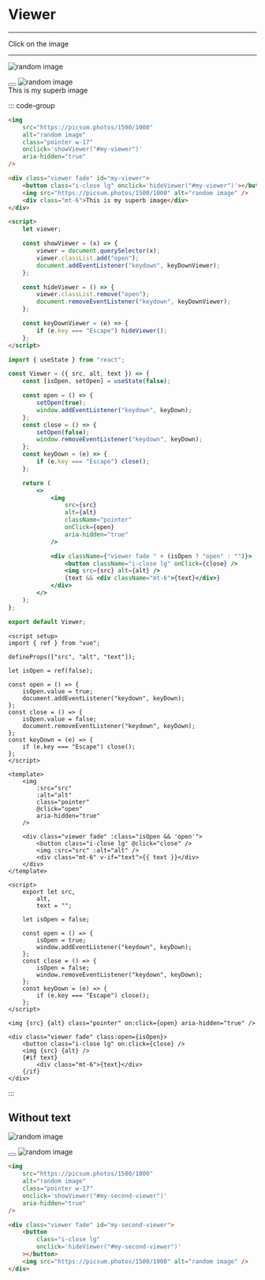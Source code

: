 # Viewer

---

Click on the image

---

<img
    src="https://picsum.photos/1500/1000"
    alt="random image"
    class="pointer w-17"
    onclick='showViewer("#my-viewer")'
    aria-hidden="true"
/>

<div class="viewer fade" id="my-viewer">
    <button class="i-close lg" onclick='hideViewer("#my-viewer")'></button>
    <img src="https://picsum.photos/1500/1000" alt="random image" />
    <div class="mt-6">This is my superb image</div>
</div>

::: code-group

```html [HTML]
<img
    src="https://picsum.photos/1500/1000"
    alt="random image"
    class="pointer w-17"
    onclick='showViewer("#my-viewer")'
    aria-hidden="true"
/>

<div class="viewer fade" id="my-viewer">
    <button class="i-close lg" onclick='hideViewer("#my-viewer")'></button>
    <img src="https://picsum.photos/1500/1000" alt="random image" />
    <div class="mt-6">This is my superb image</div>
</div>

<script>
    let viewer;

    const showViewer = (x) => {
        viewer = document.querySelector(x);
        viewer.classList.add("open");
        document.addEventListener("keydown", keyDownViewer);
    };

    const hideViewer = () => {
        viewer.classList.remove("open");
        document.removeEventListener("keydown", keyDownViewer);
    };

    const keyDownViewer = (e) => {
        if (e.key === "Escape") hideViewer();
    };
</script>
```

```jsx [React]
import { useState } from "react";

const Viewer = ({ src, alt, text }) => {
    const [isOpen, setOpen] = useState(false);

    const open = () => {
        setOpen(true);
        window.addEventListener("keydown", keyDown);
    };
    const close = () => {
        setOpen(false);
        window.removeEventListener("keydown", keyDown);
    };
    const keyDown = (e) => {
        if (e.key === "Escape") close();
    };

    return (
        <>
            <img
                src={src}
                alt={alt}
                className="pointer"
                onClick={open}
                aria-hidden="true"
            />

            <div className={"viewer fade " + (isOpen ? "open" : "")}>
                <button className="i-close lg" onClick={close} />
                <img src={src} alt={alt} />
                {text && <div className="mt-6">{text}</div>}
            </div>
        </>
    );
};

export default Viewer;
```

```vue [Vue]
<script setup>
import { ref } from "vue";

defineProps(["src", "alt", "text"]);

let isOpen = ref(false);

const open = () => {
    isOpen.value = true;
    document.addEventListener("keydown", keyDown);
};
const close = () => {
    isOpen.value = false;
    document.removeEventListener("keydown", keyDown);
};
const keyDown = (e) => {
    if (e.key === "Escape") close();
};
</script>

<template>
    <img
        :src="src"
        :alt="alt"
        class="pointer"
        @click="open"
        aria-hidden="true"
    />

    <div class="viewer fade" :class="isOpen && 'open'">
        <button class="i-close lg" @click="close" />
        <img :src="src" :alt="alt" />
        <div class="mt-6" v-if="text">{{ text }}</div>
    </div>
</template>
```

```svelte [Svelte]
<script>
    export let src,
        alt,
        text = "";

    let isOpen = false;

    const open = () => {
        isOpen = true;
        window.addEventListener("keydown", keyDown);
    };
    const close = () => {
        isOpen = false;
        window.removeEventListener("keydown", keyDown);
    };
    const keyDown = (e) => {
        if (e.key === "Escape") close();
    };
</script>

<img {src} {alt} class="pointer" on:click={open} aria-hidden="true" />

<div class="viewer fade" class:open={isOpen}>
    <button class="i-close lg" on:click={close} />
    <img {src} {alt} />
    {#if text}
        <div class="mt-6">{text}</div>
    {/if}
</div>
```

:::

## Without text

<img
    src="https://picsum.photos/1500/1000"
    alt="random image"
    class="pointer w-17"
    onclick='showViewer("#my-second-viewer")'
    aria-hidden="true"
/>

<div class="viewer fade" id="my-second-viewer">
    <button class="i-close lg" onclick='hideViewer("#my-second-viewer")'></button>
    <img src="https://picsum.photos/1500/1000" alt="random image" />
</div>

```html [HTML]
<img
    src="https://picsum.photos/1500/1000"
    alt="random image"
    class="pointer w-17"
    onclick='showViewer("#my-second-viewer")'
    aria-hidden="true"
/>

<div class="viewer fade" id="my-second-viewer">
    <button
        class="i-close lg"
        onclick='hideViewer("#my-second-viewer")'
    ></button>
    <img src="https://picsum.photos/1500/1000" alt="random image" />
</div>
```
